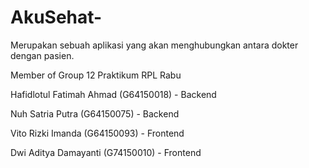 # AkuSehat-
Merupakan sebuah aplikasi yang akan menghubungkan antara dokter dengan pasien.

Member of Group 12 Praktikum RPL Rabu

Hafidlotul Fatimah Ahmad (G64150018) - Backend

Nuh Satria Putra (G64150075) - Backend

Vito Rizki Imanda (G64150093) - Frontend

Dwi Aditya Damayanti (G74150010) - Frontend
